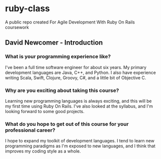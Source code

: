 # ruby-class
A public repo created For Agile Development With Ruby On Rails coursework

## David Newcomer - Introduction
### What is your programming experience like?

I've been a full time software engineer for about six years. My primary development languages are Java, C++, and Python. I also have experience writing Scala, Swift, Clojure, Groovy, C#, and a little bit of Objective C.

### Why are you exciting about taking this course?

Learning new programming languages is always exciting, and this will be my first time using Ruby On Rails. I've also looked at the syllabus, and I'm looking forward to some good projects.

### What do you hope to get out of this course for your professional career?

I hope to expand my toolkit of development languages. I tend to learn new programming paradigms as I'm exposed to new languages, and I think that improves my coding style as a whole. 
